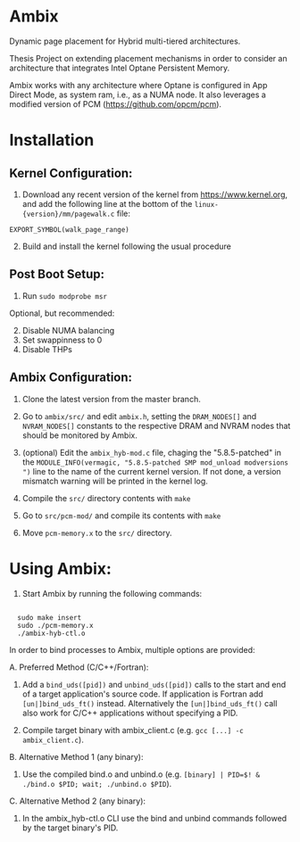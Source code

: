# Ambix
Dynamic page placement for Hybrid multi-tiered architectures.

Thesis Project on extending placement mechanisms in order to consider an architecture that integrates Intel Optane Persistent Memory.

Ambix works with any architecture where Optane is configured in App Direct Mode, as system ram, i.e., as a NUMA node.
It also leverages a modified version of PCM (https://github.com/opcm/pcm).

# Installation

## Kernel Configuration:
  1. Download any recent version of the kernel from https://www.kernel.org, and add the following line at the bottom of the ```linux-{version}/mm/pagewalk.c``` file:
  ```
  EXPORT_SYMBOL(walk_page_range)
  ```
  2. Build and install the kernel following the usual procedure

## Post Boot Setup:
  1. Run ```sudo modprobe msr```
  
  Optional, but recommended:
  
  2. Disable NUMA balancing
  3. Set swappinness to 0
  4. Disable THPs

## Ambix Configuration:
  1. Clone the latest version from the master branch.
  2. Go to ```ambix/src/``` and edit ```ambix.h```, setting the ```DRAM_NODES[]``` and ```NVRAM_NODES[]``` constants to the respective DRAM and NVRAM nodes that should be monitored by Ambix.
  3. (optional) Edit the ```ambix_hyb-mod.c``` file, chaging the "5.8.5-patched" in the ```MODULE_INFO(vermagic, "5.8.5-patched SMP mod_unload modversions ")``` line to the name of the current kernel version. If not done, a version mismatch warning will be printed in the kernel log.
  4. Compile the ```src/``` directory contents with ```make```
  
  7. Go to ```src/pcm-mod/``` and compile its contents with ```make```
  8. Move ```pcm-memory.x``` to the ```src/``` directory.

# Using Ambix:

1. Start Ambix by running the following commands:
  ```
  
    sudo make insert
    sudo ./pcm-memory.x
    ./ambix-hyb-ctl.o

  ```

 In order to bind processes to Ambix, multiple options are provided:

  A. Preferred Method (C/C++/Fortran):
  
  1. Add a ```bind_uds([pid])``` and ```unbind_uds([pid])``` calls to the start and end of a target application's source code. If application is Fortran add          ```[un|]bind_uds_ft()``` instead. Alternatively the ```[un|]bind_uds_ft()``` call also work for C/C++ applications without specifying a PID.

  2. Compile target binary with ambix_client.c (e.g. ```gcc [...] -c ambix_client.c```).

  B. Alternative Method 1 (any binary):
  1. Use the compiled bind.o and unbind.o (e.g. ```[binary] | PID=$! & ./bind.o $PID; wait; ./unbind.o $PID```).
    
  C. Alternative Method 2 (any binary):
  1. In the ambix_hyb-ctl.o CLI use the bind and unbind commands followed by the target binary's PID.
